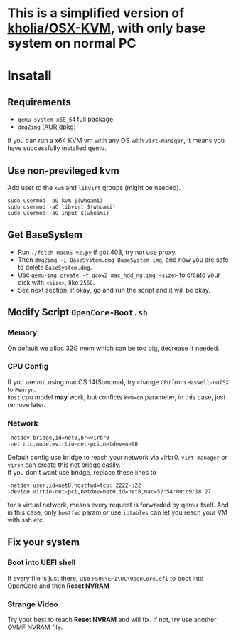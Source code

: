 # This is a simplified version of [kholia/OSX-KVM](https://github.com/kholia/OSX-KVM), with only base system on normal PC

# Insatall
## Requirements
+ `qemu-system-x68_64` full package
+ `dmg2img` ([AUR](https://aur.archlinux.org/packages/dmg2img),[dpkg](https://packages.debian.org/sid/dmg2img))

If you can run a x64 KVM vm with any OS with `virt-manager`, it means you have successfully installed qemu.

## Use non-previleged kvm
Add user to the `kvm` and `libvirt` groups (might be needed).
```
sudo usermod -aG kvm $(whoami)
sudo usermod -aG libvirt $(whoami)
sudo usermod -aG input $(whoami)
```

## Get BaseSystem
+ Run `./fetch-macOS-v2.py` if got 403, try not use proxy.
+ Then `dmg2img -i BaseSystem.dmg BaseSystem.img`, and now you are safe to delete `BaseSystem.dmg`.
+ Use `qemu-img create -f qcow2 mac_hdd_ng.img <size>` to create your disk with `<size>`, like `256G`.
+ See next section, if okay, go and run the script and it will be okay.

## Modify Script `OpenCore-Boot.sh`
### Memory
On default we alloc 32G mem which can be too big, decrease if needed.
### CPU Config
If you are not using macOS 14(Sonoma), try change `CPU` from `Haswell-noTSX` to `Penryn`.\
`host` cpu model **may** work, but conficts `kvm=on` parameter, in this case, just remove later. 
### Network
```
-netdev bridge,id=net0,br=virbr0
-net nic,model=virtio-net-pci,netdev=net0
```
Default config use bridge to reach your network via virbr0, `virt-manager` or `virsh` can create this net bridge easily. \
If you don't want use bridge, replace these lines to 
```
-netdev user,id=net0,hostfwd=tcp::2222-:22
-device virtio-net-pci,netdev=net0,id=net0,mac=52:54:00:c9:18:27
```
for a virtual network, means every request is forwarded by qemu itself. And in this case, only `hostfwd` param or use `iptables` can let you reach your VM with ssh etc..

## Fix your system
### Boot into UEFI shell
If every file is just there, use `FS0:\EFI\OC\OpenCore.efi` to boot into OpenCore and then **Reset NVRAM**
### Strange Video
Try your best to reach **Reset NVRAM** and will fix. If not, try use another OVMF NVRAM file.